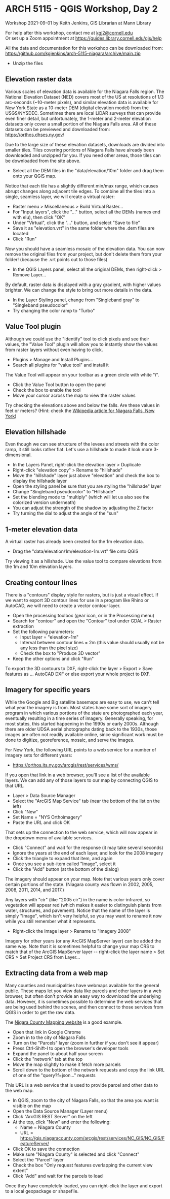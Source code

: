 # ARCH 5115 - QGIS Workshop, Day 2

Workshop 2021-09-01 by Keith Jenkins, GIS Librarian at Mann Library

For help after this workshop, contact me at kgj2@cornell.edu  
Or set up a Zoom appointment at <https://guides.library.cornell.edu/gis/help>

All the data and documentation for this workshop can be downloaded from:  
<https://github.com/kgjenkins/arch-5115-niagara/archive/main.zip>

* Unzip the files


## Elevation raster data

Various scales of elevation data is available for the Niagara Falls region.  The National Elevation Dataset (NED) covers most of the US at resolutions of 1/3 arc-seconds (~10-meter pixels), and similar elevation data is available for New York State as a 10-meter DEM (digital elevation model) from the USGS/NYSDEC.  Sometimes there are local LiDAR surveys that can provide even finer detail, but unfortunately, the 1-meter and 2-meter elevation datasets only cover a small portion of the Niagara Falls area.  All of these datasets can be previewed and downloaded from:
<https://orthos.dhses.ny.gov/>

Due to the large size of these elevation datasets, downloads are divided into smaller tiles.  Tiles covering portions of Niagara Falls have already been downloaded and unzipped for you.  If you need other areas, those tiles can be downloaded from the site above.

* Select all the DEM files in the "data/elevation/10m" folder and drag them onto your QGIS map.

Notice that each tile has a slightly different min/max range, which causes abrupt changes along adjacent tile edges.  To combine all the tiles into a single, seamless layer, we will create a virtual raster:

* Raster menu > Miscellaneous > Build Virtual Raster...
* For "Input layers", click the "..." button, select all the DEMs (names end with elu), then click "OK"
* Under "Virtual", click the "..." button, and select "Save to file"
* Save it as "elevation.vrt" in the same folder where the .dem files are located
* Click "Run"

Now you should have a seamless mosaic of the elevation data.  You can now remove the original files from your project, but don't delete them from your folder! (because the .vrt points out to those files)

* In the QGIS Layers panel, select all the original DEMs, then right-click > Remove Layer...

By default, raster data is displayed with a gray gradient, with higher values brighter.  We can change the style to bring out more details in the data.

* In the Layer Styling panel, change from "Singleband gray" to "Singleband pseudocolor"
* Try changing the color ramp to "Turbo"


## Value Tool plugin

Although we could use the "Identify" tool to click pixels and see their values, the "Value Tool" plugin will allow you to instantly show the values from raster layers without even having to click.

* Plugins > Manage and Install Plugins...
* Search all plugins for "value tool" and install it

The Value Tool will appear on your toolbar as a green circle with white "i".

* Click the Value Tool button to open the panel
* Check the box to enable the tool
* Move your cursor across the map to view the raster values

Try checking the elevations above and below the falls.  Are these values in feet or meters?
(Hint: check the [Wikipedia article for Niagara Falls, New York](https://en.wikipedia.org/wiki/Niagara_Falls,_New_York))


## Elevation hillshade

Even though we can see structure of the levees and streets with the color ramp, it still looks rather flat.  Let's use a hillshade to made it look more 3-dimensional.

* In the Layers Panel, right-click the elevation layer > Duplicate
* Right-click "elevation copy" > Rename to "hillshade"
* Move the "hillshade" layer just above "elevation" and check the box to display the hillshade layer
* Open the styling panel be sure that you are styling the "hillshade" layer
* Change "Singleband pseudocolor" to "Hillshade"
* Set the blending mode to "multiply" (which will let us also see the colorized version underneath)
* You can adjust the strength of the shadow by adjusting the Z factor
* Try turning the dial to adjust the angle of the "sun"


## 1-meter elevation data

A virtual raster has already been created for the 1m elevation data.

* Drag the "data/elevation/1m/elevation-1m.vrt" file onto QGIS

Try viewing it as a hillshade.  Use the value tool to compare elevations from the 1m and 10m elevation layers.


## Creating contour lines

There is a "contours" display style for rasters, but is just a visual effect.  If we want to export 3D contour lines for use in a program like Rhino or AutoCAD, we will need to create a vector contour layer.

* Open the processing toolbox (gear icon, or in the Processing menu)
* Search for "contour" and open the "Contour" tool under GDAL > Raster extraction
* Set the following parameters:
  * Input layer = "elevation-1m"
  * Interval between contour lines = 2m (this value should usually not be any less than the pixel size)
  * Check the box to "Produce 3D vector"
* Keep the other options and click "Run"

To export the 3D contours to DXF, right-click the layer > Export > Save features as ... AutoCAD DXF or else export your whole project to DXF.


## Imagery for specific years

While the Google and Big satellite basemaps are easy to use, we can't tell what year the imagery is from.  Most states have some sort of imagery program in which various portions of the state are photographed each year, eventually resulting in a time series of imagery.  Generally speaking, for most states, this started happening in the 1990s or early 2000s.  Although there are older UDSA aerial photographs dating back to the 1930s, those images are often not readily available online, since significant work must be done to digitize, georeference, mosaic, and serve the images.

For New York, the following URL points to a web service for a number of imagery sets for different years:
* https://orthos.its.ny.gov/arcgis/rest/services/wms/

If you open that link in a web browser, you'll see a list of the available layers.  We can add any of those layers to our map by connecting QGIS to that URL.

* Layer > Data Source Manager
* Select the "ArcGIS Map Service" tab (near the bottom of the list on the left)
* Click "New"
* Set Name = "NYS Orthoimagery"
* Paste the URL and click OK

That sets up the connection to the web service, which will now appear in the dropdown menu of available services.

* Click "Connect" and wait for the response (it may take several seconds)
* Ignore the years at the end of each layer, and look for the 2008 imagery
* Click the triangle to expand that item, and again
* Once you see a sub-item called "Image", select it
* Click the "Add" button (at the bottom of the dialog)

The imagery should appear on your map.  Note that various years only cover certain portions of the state.  (Niagara county was flown in 2002, 2005, 2008, 2011, 2014, and 2017.)

Any layers with "cir" (like "2005 cir") in the name is color-infrared, so vegetation will appear red (which makes it easier to distinguish plants from water, structures, and pavement).  Notice that the name of the layer is simply "Image", which isn't very helpful, so you may want to rename it now while you still remember what it represents.

* Right-click the Image layer > Rename to "Imagery 2008"

Imagery for other years (or any ArcGIS MapServer layer) can be added the same way.  Note that it is sometimes helpful to change your map CRS to match that of the ArcGIS MapServer layer -- right-click the layer name > Set CRS > Set Project CRS from Layer...


## Extracting data from a web map

Many counties and municipalities have webmaps available for the general public.  These maps let you view data like parcels and other layers in a web browser, but often don't provide an easy way to downlooad the underlying data.  However, it is sometimes possible to determine the web services that are being used behind the scenes, and then connect to those services from QGIS in order to get the raw data.

The [Nigara County Mapping website](https://www.arcgis.com/apps/webappviewer/index.html?id=b5be67cf0e05477e8f4ad3161ab51422) is a good example.

* Open that link in Google Chrome
* Zoom in to the city of Niagara Falls
* Turn on the "Parcels" layer (zoom in further if you don't see it appear)
* Press Ctrl-Shift-I to open the browser's developer tools
* Expand the panel to about half your screen
* Click the "network" tab at the top
* Move the map slightly to make it fetch more parcels
* Scroll down to the bottom of the network requests and copy the link URL of one of the "query?f=json..." requests

This URL is a web service that is used to provide parcel and other data to the web map.

* In QGIS, zoom to the city of Niagara Falls, so that the area you want is visible on the map
* Open the Data Source Manager (Layer menu)
* Click "ArcGIS REST Server" on the left
* At the top, click "New" and enter the following:
  * Name = Niagara County
  * URL = <https://gis.niagaracounty.com/arcgis/rest/services/NC_GIS/NC_GIS/FeatureServer/>
* Click OK to save the connection
* Make sure "Niagara County" is selected and click "Connect"
* Select the "Parcel" layer
* Check the box "Only request features overlapping the current view extent"
* Click "Add" and wait for the parcels to load

Once they have completely loaded, you can right-click the layer and export to a local geopackage or shapefile.
